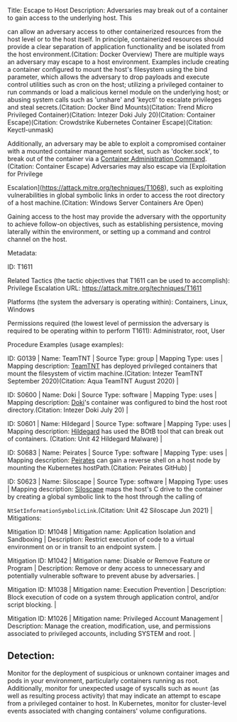 Title: Escape to Host Description: Adversaries may break out of a container to gain access to the underlying host. This

can allow an adversary access to other containerized resources from the host level or to the host itself. In principle, containerized resources should provide a clear separation of application functionality and be isolated from the host environment.(Citation: Docker Overview) There are multiple ways an adversary may escape to a host environment. Examples include creating a container configured to mount the host's filesystem using the bind parameter, which allows the adversary to drop payloads and execute control utilities such as cron on the host; utilizing a privileged container to run commands or load a malicious kernel module on the underlying host; or abusing system calls such as 'unshare' and 'keyctl' to escalate privileges and steal secrets.(Citation: Docker Bind Mounts)(Citation: Trend Micro Privileged Container)(Citation: Intezer Doki July 20)(Citation: Container Escape)(Citation: Crowdstrike Kubernetes Container Escape)(Citation: Keyctl-unmask)

Additionally, an adversary may be able to exploit a compromised container with a mounted container management socket, such as 'docker.sock', to break out of the container via a [Container Administration Command](https://attack.mitre.org/techniques/T1609).(Citation: Container Escape) Adversaries may also escape via [Exploitation for Privilege

Escalation](https://attack.mitre.org/techniques/T1068), such as exploiting vulnerabilities in global symbolic links in order to access the root directory of a host machine.(Citation: Windows Server Containers Are Open)

Gaining access to the host may provide the adversary with the opportunity to achieve follow-on objectives, such as establishing persistence, moving laterally within the environment, or setting up a command and control channel on the host.

Metadata:

ID: T1611

Related Tactics (the tactic objectives that T1611 can be used to accomplish): Privilege Escalation URL: https://attack.mitre.org/techniques/T1611

Platforms (the system the adversary is operating within): Containers, Linux, Windows

Permissions required (the lowest level of permission the adversary is required to be operating within to perform T1611): Administrator, root, User

Procedure Examples (usage examples):

ID: G0139 | Name: TeamTNT | Source Type: group | Mapping Type: uses | Mapping description: [TeamTNT](https://attack.mitre.org/groups/G0139) has deployed privileged containers that mount the filesystem of victim machine.(Citation: Intezer TeamTNT September 2020)(Citation: Aqua TeamTNT August 2020) |

ID: S0600 | Name: Doki | Source Type: software | Mapping Type: uses | Mapping description: [Doki](https://attack.mitre.org/software/S0600)'s container was configured to bind the host root directory.(Citation: Intezer Doki July 20) |

ID: S0601 | Name: Hildegard | Source Type: software | Mapping Type: uses | Mapping description: [Hildegard](https://attack.mitre.org/software/S0601) has used the BOtB tool that can break out of containers. (Citation: Unit 42 Hildegard Malware) |

ID: S0683 | Name: Peirates | Source Type: software | Mapping Type: uses | Mapping description: [Peirates](https://attack.mitre.org/software/S0683) can gain a reverse shell on a host node by mounting the Kubernetes hostPath.(Citation: Peirates GitHub) |

ID: S0623 | Name: Siloscape | Source Type: software | Mapping Type: uses | Mapping description: [Siloscape](https://attack.mitre.org/software/S0623) maps the host's C drive to the container by creating a global symbolic link to the host through the calling of

<code>NtSetInformationSymbolicLink</code>.(Citation: Unit 42 Siloscape Jun 2021) | Mitigations:

Mitigation ID: M1048 | Mitigation name: Application Isolation and Sandboxing | Description: Restrict execution of code to a virtual environment on or in transit to an endpoint system. |

Mitigation ID: M1042 | Mitigation name: Disable or Remove Feature or Program | Description: Remove or deny access to unnecessary and potentially vulnerable software to prevent abuse by adversaries. |

Mitigation ID: M1038 | Mitigation name: Execution Prevention | Description: Block execution of code on a system through application control, and/or script blocking. |

Mitigation ID: M1026 | Mitigation name: Privileged Account Management | Description: Manage the creation, modification, use, and permissions associated to privileged accounts, including SYSTEM and root. |

## Detection:

Monitor for the deployment of suspicious or unknown container images and pods in your environment, particularly containers running as root. Additionally, monitor for unexpected usage of syscalls such as <code>mount</code> (as well as resulting process activity) that may indicate an attempt to escape from a privileged container to host. In Kubernetes, monitor for cluster-level events associated with changing containers' volume configurations.